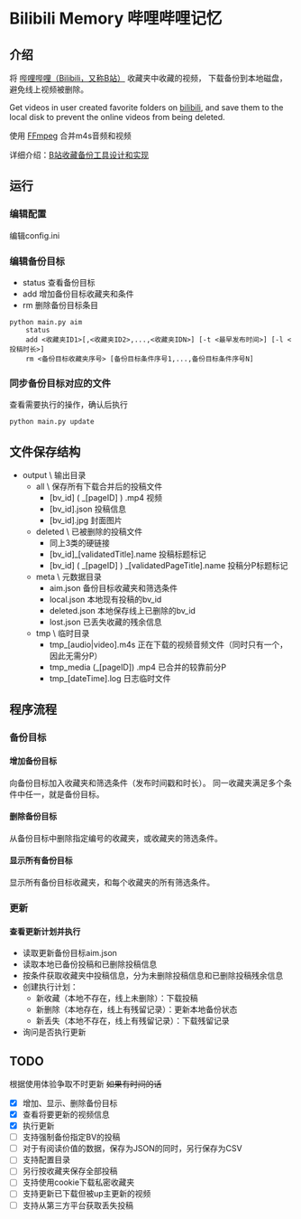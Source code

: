 # Bilibili Memory 哔哩哔哩记忆

## 介绍

将 [哔哩哔哩（Bilibili，又称B站）](https://www.bilibili.com/) 收藏夹中收藏的视频， 下载备份到本地磁盘，避免线上视频被删除。

Get videos in user created favorite folders on [bilibili](https://www.bilibili.com/), and save them to the local disk to
prevent the online videos from being deleted.

使用 [FFmpeg](http://ffmpeg.org/) 合并m4s音频和视频

详细介绍：[B站收藏备份工具设计和实现](https://blog.csdn.net/u010834463/article/details/126310063)

## 运行

### 编辑配置

编辑config.ini

### 编辑备份目标

* status 查看备份目标
* add 增加备份目标收藏夹和条件
* rm 删除备份目标条目

```
python main.py aim
    status
    add <收藏夹ID1>[,<收藏夹ID2>,...,<收藏夹IDN>] [-t <最早发布时间>] [-l <投稿时长>]
    rm <备份目标收藏夹序号> [备份目标条件序号1,...,备份目标条件序号N]
```

### 同步备份目标对应的文件

查看需要执行的操作，确认后执行

```
python main.py update
```

## 文件保存结构

* output \ 输出目录
    * all \ 保存所有下载合并后的投稿文件
        * [bv_id] \( \_[pageID] \) .mp4 视频
        * [bv_id].json 投稿信息
        * [bv_id].jpg 封面图片
    * deleted \ 已被删除的投稿文件
        * 同上3类的硬链接
        * [bv_id]_[validatedTitle].name 投稿标题标记
        * [bv_id] \( \_[pageID] \) \_[validatedPageTitle].name 投稿分P标题标记
    * meta \ 元数据目录
        * aim.json 备份目标收藏夹和筛选条件
        * local.json 本地现有投稿的bv_id
        * deleted.json 本地保存线上已删除的bv_id
        * lost.json 已丢失收藏的残余信息
    * tmp \ 临时目录
        * tmp_[audio|video].m4s 正在下载的视频音频文件（同时只有一个，因此无需分P）
        * tmp_media \(_[pageID]\) .mp4 已合并的较靠前分P
        * tmp_[dateTime].log 日志临时文件

## 程序流程

### 备份目标

#### 增加备份目标

向备份目标加入收藏夹和筛选条件（发布时间戳和时长）。
同一收藏夹满足多个条件中任一，就是备份目标。

#### 删除备份目标

从备份目标中删除指定编号的收藏夹，或收藏夹的筛选条件。

#### 显示所有备份目标

显示所有备份目标收藏夹，和每个收藏夹的所有筛选条件。

### 更新

#### 查看更新计划并执行

* 读取更新备份目标aim.json
* 读取本地已备份投稿和已删除投稿信息
* 按条件获取收藏夹中投稿信息，分为未删除投稿信息和已删除投稿残余信息
* 创建执行计划：
    * 新收藏（本地不存在，线上未删除）：下载投稿
    * 新删除（本地存在，线上有残留记录）：更新本地备份状态
    * 新丢失（本地不存在，线上有残留记录）：下载残留记录
* 询问是否执行更新

## TODO

根据使用体验争取不时更新 ~~如果有时间的话~~

- [x] 增加、显示、删除备份目标
- [x] 查看将要更新的视频信息
- [x] 执行更新
- [ ] 支持强制备份指定BV的投稿
- [ ] 对于有阅读价值的数据，保存为JSON的同时，另行保存为CSV
- [ ] 支持配置目录
- [ ] 另行按收藏夹保存全部投稿
- [ ] 支持使用cookie下载私密收藏夹
- [ ] 支持更新已下载但被up主更新的视频
- [ ] 支持从第三方平台获取丢失投稿
